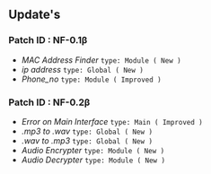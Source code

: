 ## Update's

### Patch ID : **NF-0.1β**

- _MAC Address Finder_ `type: Module ( New )`
- _ip address_ `type: Global ( New )`
- _Phone_no_ `type: Module ( Improved )`

### Patch ID : **NF-0.2β**

- _Error on Main Interface_ `type: Main ( Improved )`
- _.mp3 to .wav_  `type: Global ( New )`
- _.wav to .mp3_  `type: Global ( New )`
- _Audio Encrypter_ `type: Module ( New )`
- _Audio Decrypter_ `type: Module ( New )`
